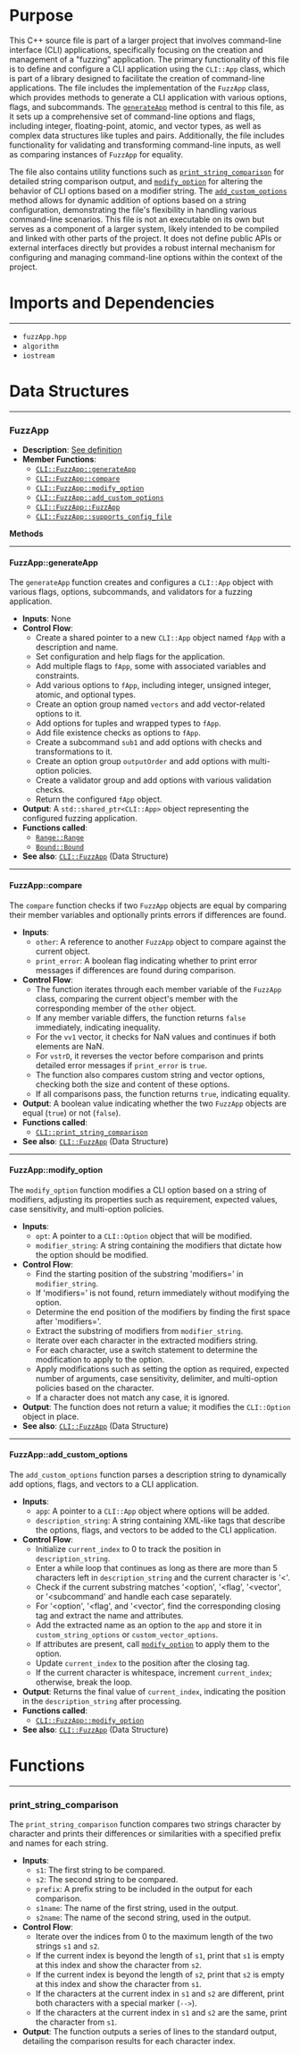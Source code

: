# Purpose
This C++ source file is part of a larger project that involves command-line interface (CLI) applications, specifically focusing on the creation and management of a "fuzzing" application. The primary functionality of this file is to define and configure a CLI application using the `CLI::App` class, which is part of a library designed to facilitate the creation of command-line applications. The file includes the implementation of the `FuzzApp` class, which provides methods to generate a CLI application with various options, flags, and subcommands. The [`generateApp`](#FuzzAppgenerateApp) method is central to this file, as it sets up a comprehensive set of command-line options and flags, including integer, floating-point, atomic, and vector types, as well as complex data structures like tuples and pairs. Additionally, the file includes functionality for validating and transforming command-line inputs, as well as comparing instances of `FuzzApp` for equality.

The file also contains utility functions such as [`print_string_comparison`](#CLIprint_string_comparison) for detailed string comparison output, and [`modify_option`](#FuzzAppmodify_option) for altering the behavior of CLI options based on a modifier string. The [`add_custom_options`](#FuzzAppadd_custom_options) method allows for dynamic addition of options based on a string configuration, demonstrating the file's flexibility in handling various command-line scenarios. This file is not an executable on its own but serves as a component of a larger system, likely intended to be compiled and linked with other parts of the project. It does not define public APIs or external interfaces directly but provides a robust internal mechanism for configuring and managing command-line options within the context of the project.
# Imports and Dependencies

---
- `fuzzApp.hpp`
- `algorithm`
- `iostream`


# Data Structures

---
### FuzzApp<!-- {{#data_structure:CLI::FuzzApp}} -->
- **Description**: [See definition](fuzzApp.hpp.driver.md#CLIFuzzApp)
- **Member Functions**:
    - [`CLI::FuzzApp::generateApp`](#FuzzAppgenerateApp)
    - [`CLI::FuzzApp::compare`](#FuzzAppcompare)
    - [`CLI::FuzzApp::modify_option`](#FuzzAppmodify_option)
    - [`CLI::FuzzApp::add_custom_options`](#FuzzAppadd_custom_options)
    - [`CLI::FuzzApp::FuzzApp`](fuzzApp.hpp.driver.md#FuzzAppFuzzApp)
    - [`CLI::FuzzApp::supports_config_file`](fuzzApp.hpp.driver.md#FuzzAppsupports_config_file)

**Methods**

---
#### FuzzApp::generateApp<!-- {{#callable:CLI::FuzzApp::generateApp}} -->
The `generateApp` function creates and configures a `CLI::App` object with various flags, options, subcommands, and validators for a fuzzing application.
- **Inputs**: None
- **Control Flow**:
    - Create a shared pointer to a new `CLI::App` object named `fApp` with a description and name.
    - Set configuration and help flags for the application.
    - Add multiple flags to `fApp`, some with associated variables and constraints.
    - Add various options to `fApp`, including integer, unsigned integer, atomic, and optional types.
    - Create an option group named `vectors` and add vector-related options to it.
    - Add options for tuples and wrapped types to `fApp`.
    - Add file existence checks as options to `fApp`.
    - Create a subcommand `sub1` and add options with checks and transformations to it.
    - Create an option group `outputOrder` and add options with multi-option policies.
    - Create a validator group and add options with various validation checks.
    - Return the configured `fApp` object.
- **Output**: A `std::shared_ptr<CLI::App>` object representing the configured fuzzing application.
- **Functions called**:
    - [`Range::Range`](../include/CLI/Validators.hpp.driver.md#RangeRange)
    - [`Bound::Bound`](../include/CLI/Validators.hpp.driver.md#BoundBound)
- **See also**: [`CLI::FuzzApp`](fuzzApp.hpp.driver.md#CLIFuzzApp)  (Data Structure)


---
#### FuzzApp::compare<!-- {{#callable:CLI::FuzzApp::compare}} -->
The `compare` function checks if two `FuzzApp` objects are equal by comparing their member variables and optionally prints errors if differences are found.
- **Inputs**:
    - `other`: A reference to another `FuzzApp` object to compare against the current object.
    - `print_error`: A boolean flag indicating whether to print error messages if differences are found during comparison.
- **Control Flow**:
    - The function iterates through each member variable of the `FuzzApp` class, comparing the current object's member with the corresponding member of the `other` object.
    - If any member variable differs, the function returns `false` immediately, indicating inequality.
    - For the `vv1` vector, it checks for NaN values and continues if both elements are NaN.
    - For `vstrD`, it reverses the vector before comparison and prints detailed error messages if `print_error` is `true`.
    - The function also compares custom string and vector options, checking both the size and content of these options.
    - If all comparisons pass, the function returns `true`, indicating equality.
- **Output**: A boolean value indicating whether the two `FuzzApp` objects are equal (`true`) or not (`false`).
- **Functions called**:
    - [`CLI::print_string_comparison`](#CLIprint_string_comparison)
- **See also**: [`CLI::FuzzApp`](fuzzApp.hpp.driver.md#CLIFuzzApp)  (Data Structure)


---
#### FuzzApp::modify\_option<!-- {{#callable:CLI::FuzzApp::modify_option}} -->
The `modify_option` function modifies a CLI option based on a string of modifiers, adjusting its properties such as requirement, expected values, case sensitivity, and multi-option policies.
- **Inputs**:
    - `opt`: A pointer to a `CLI::Option` object that will be modified.
    - `modifier_string`: A string containing the modifiers that dictate how the option should be modified.
- **Control Flow**:
    - Find the starting position of the substring 'modifiers=' in `modifier_string`.
    - If 'modifiers=' is not found, return immediately without modifying the option.
    - Determine the end position of the modifiers by finding the first space after 'modifiers='.
    - Extract the substring of modifiers from `modifier_string`.
    - Iterate over each character in the extracted modifiers string.
    - For each character, use a switch statement to determine the modification to apply to the option.
    - Apply modifications such as setting the option as required, expected number of arguments, case sensitivity, delimiter, and multi-option policies based on the character.
    - If a character does not match any case, it is ignored.
- **Output**: The function does not return a value; it modifies the `CLI::Option` object in place.
- **See also**: [`CLI::FuzzApp`](fuzzApp.hpp.driver.md#CLIFuzzApp)  (Data Structure)


---
#### FuzzApp::add\_custom\_options<!-- {{#callable:CLI::FuzzApp::add_custom_options}} -->
The `add_custom_options` function parses a description string to dynamically add options, flags, and vectors to a CLI application.
- **Inputs**:
    - `app`: A pointer to a `CLI::App` object where options will be added.
    - `description_string`: A string containing XML-like tags that describe the options, flags, and vectors to be added to the CLI application.
- **Control Flow**:
    - Initialize `current_index` to 0 to track the position in `description_string`.
    - Enter a while loop that continues as long as there are more than 5 characters left in `description_string` and the current character is '<'.
    - Check if the current substring matches '<option', '<flag', '<vector', or '<subcommand' and handle each case separately.
    - For '<option', '<flag', and '<vector', find the corresponding closing tag and extract the name and attributes.
    - Add the extracted name as an option to the `app` and store it in `custom_string_options` or `custom_vector_options`.
    - If attributes are present, call [`modify_option`](#FuzzAppmodify_option) to apply them to the option.
    - Update `current_index` to the position after the closing tag.
    - If the current character is whitespace, increment `current_index`; otherwise, break the loop.
- **Output**: Returns the final value of `current_index`, indicating the position in the `description_string` after processing.
- **Functions called**:
    - [`CLI::FuzzApp::modify_option`](#FuzzAppmodify_option)
- **See also**: [`CLI::FuzzApp`](fuzzApp.hpp.driver.md#CLIFuzzApp)  (Data Structure)



# Functions

---
### print\_string\_comparison<!-- {{#callable:CLI::print_string_comparison}} -->
The `print_string_comparison` function compares two strings character by character and prints their differences or similarities with a specified prefix and names for each string.
- **Inputs**:
    - `s1`: The first string to be compared.
    - `s2`: The second string to be compared.
    - `prefix`: A prefix string to be included in the output for each comparison.
    - `s1name`: The name of the first string, used in the output.
    - `s2name`: The name of the second string, used in the output.
- **Control Flow**:
    - Iterate over the indices from 0 to the maximum length of the two strings `s1` and `s2`.
    - If the current index is beyond the length of `s1`, print that `s1` is empty at this index and show the character from `s2`.
    - If the current index is beyond the length of `s2`, print that `s2` is empty at this index and show the character from `s1`.
    - If the characters at the current index in `s1` and `s2` are different, print both characters with a special marker (`-->`).
    - If the characters at the current index in `s1` and `s2` are the same, print the character from `s1`.
- **Output**: The function outputs a series of lines to the standard output, detailing the comparison results for each character index.


